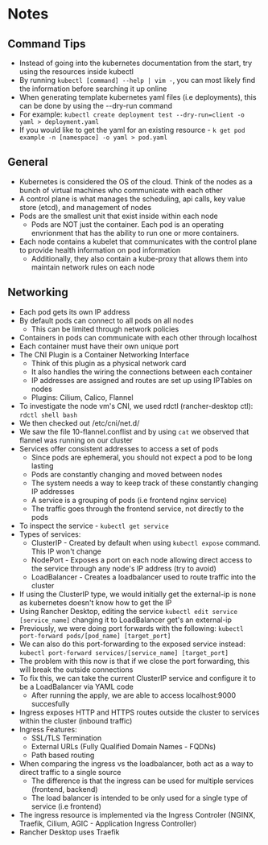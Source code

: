 # Notes

## Command Tips
- Instead of going into the kubernetes documentation from the start, try using the resources inside kubectl
- By running `kubectl [command] --help | vim -`, you can most likely find the information before searching it up online
- When generating template kubernetes yaml files (i.e deployments), this can be done by using the --dry-run command
- For example: `kubectl create deployment test --dry-run=client -o yaml > deployment.yaml`
- If you would like to get the yaml for an existing resource - `k get pod example -n [namespace] -o yaml > pod.yaml`

## General
- Kubernetes is considered the OS of the cloud.  Think of the nodes as a bunch of virtual machines who communicate with each other
- A control plane is what manages the scheduling, api calls, key value store (etcd), and management of nodes
- Pods are the smallest unit that exist inside within each node 
    - Pods are NOT just the container.  Each pod is an operating envrionment that has the ability to run one or more containers.
- Each node contains a kubelet that communicates with the control plane to provide health information on pod information
    - Additionally, they also contain a kube-proxy that allows them into maintain network rules on each node

## Networking
- Each pod gets its own IP address
- By default pods can connect to all pods on all nodes
    - This can be limited through network policies
- Containers in pods can communicate with each other through localhost
- Each container must have their own unique port
- The CNI Plugin is a Container Networking Interface
    - Think of this plugin as a physical network card
    - It also handles the wiring the connections between each container
    - IP addresses are assigned and routes are set up using IPTables on nodes
    - Plugins: Cilium, Calico, Flannel
- To investigate the node vm's CNI, we used rdctl (rancher-desktop ctl): `rdctl shell bash`
- We then checked out /etc/cni/net.d/
- We saw the file 10-flannel.conflist and by using `cat` we observed that flannel was running on our cluster
- Services offer consistent addresses to access a set of pods
    - Since pods are ephemeral, you should not expect a pod to be long lasting
    - Pods are constantly changing and moved between nodes
    - The system needs a way to keep track of these constantly changing IP addresses
    - A service is a grouping of pods (i.e frontend nginx service)
    - The traffic goes through the frontend service, not directly to the pods
- To inspect the service - `kubectl get service`
- Types of services:
    - ClusterIP - Created by default when using `kubectl expose` command.  This IP won't change
    - NodePort - Exposes a port on each node allowing direct access to the service through any node's IP address (try to avoid) 
    - LoadBalancer - Creates a loadbalancer used to route traffic into the cluster
- If using the ClusterIP type, we would initially get the external-ip is none as kubernetes doesn't know how to get the IP
- Using Rancher Desktop, editing the service `kubectl edit service [service_name]` changing it to LoadBalancer get's an external-ip
- Previously, we were doing port forwards with the following: `kubectl port-forward pods/[pod_name] [target_port]`
- We can also do this port-forwarding to the exposed service instead: `kubectl port-forward services/[service_name] [target_port]` 
- The problem with this now is that if we close the port forwarding, this will break the outside connections
- To fix this, we can take the current ClusterIP service and configure it to be a LoadBalancer via YAML code
    - After running the apply, we are able to access localhost:9000 succesfully
- Ingress exposes HTTP and HTTPS routes outside the cluster to services within the cluster (inbound traffic)
- Ingress Features:
    - SSL/TLS Termination
    - External URLs (Fully Qualified Domain Names - FQDNs)
    - Path based routing
- When comparing the ingress vs the loadbalancer, both act as a way to direct traffic to a single source
    - The difference is that the ingress can be used for multiple services (frontend, backend)
    - The load balancer is intended to be only used for a single type of service (i.e frontend)
- The ingress resource is implemented via the Ingress Controler (NGINX, Traefik, Cilium, AGIC - Application Ingress Controller)
- Rancher Desktop uses Traefik
